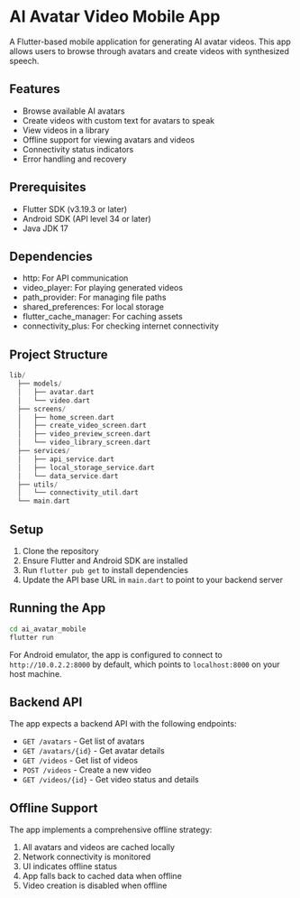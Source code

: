 # AI Avatar Video Mobile App

A Flutter-based mobile application for generating AI avatar videos. This app allows users to browse through avatars and create videos with synthesized speech.

## Features

- Browse available AI avatars
- Create videos with custom text for avatars to speak
- View videos in a library
- Offline support for viewing avatars and videos
- Connectivity status indicators
- Error handling and recovery

## Prerequisites

- Flutter SDK (v3.19.3 or later)
- Android SDK (API level 34 or later)
- Java JDK 17

## Dependencies

- http: For API communication
- video_player: For playing generated videos
- path_provider: For managing file paths
- shared_preferences: For local storage
- flutter_cache_manager: For caching assets
- connectivity_plus: For checking internet connectivity

## Project Structure

```dart
lib/
  ├── models/
  │   ├── avatar.dart
  │   └── video.dart
  ├── screens/
  │   ├── home_screen.dart
  │   ├── create_video_screen.dart
  │   ├── video_preview_screen.dart
  │   └── video_library_screen.dart
  ├── services/
  │   ├── api_service.dart
  │   ├── local_storage_service.dart
  │   └── data_service.dart
  ├── utils/
  │   └── connectivity_util.dart
  └── main.dart
```

## Setup

1. Clone the repository
2. Ensure Flutter and Android SDK are installed
3. Run `flutter pub get` to install dependencies
4. Update the API base URL in `main.dart` to point to your backend server

## Running the App

```bash
cd ai_avatar_mobile
flutter run
```

For Android emulator, the app is configured to connect to `http://10.0.2.2:8000` by default, which points to `localhost:8000` on your host machine.

## Backend API

The app expects a backend API with the following endpoints:

- `GET /avatars` - Get list of avatars
- `GET /avatars/{id}` - Get avatar details
- `GET /videos` - Get list of videos
- `POST /videos` - Create a new video
- `GET /videos/{id}` - Get video status and details

## Offline Support

The app implements a comprehensive offline strategy:

1. All avatars and videos are cached locally
2. Network connectivity is monitored
3. UI indicates offline status
4. App falls back to cached data when offline
5. Video creation is disabled when offline
